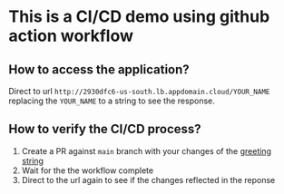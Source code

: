 # This is a CI/CD demo using github action workflow

## How to access the application?
Direct to url `http://2930dfc6-us-south.lb.appdomain.cloud/YOUR_NAME` replacing the `YOUR_NAME` to a string to see the response.

## How to verify the CI/CD process?
1. Create a PR against `main` branch with your changes of the [greeting string](https://github.com/ywysuibian/demo/blob/main/main.go#L15)
2. Wait for the the workflow complete
3. Direct to the url again to see if the changes reflected in the reponse
